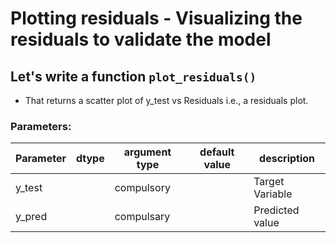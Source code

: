 
# Plotting residuals - Visualizing the residuals to validate the model

## Let's write a function `plot_residuals()` 
* That returns a scatter plot of y_test vs Residuals i.e., a residuals plot.

### Parameters:

| Parameter | dtype | argument type | default value | description |
| --- | --- | --- | --- | --- | 
| y_test |  | compulsory | | Target Variable |
| y_pred |  | compulsary | | Predicted value |

